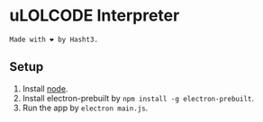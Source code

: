 # uLOLCODE Interpreter 
	Made with ❤ by Hasht3.

## Setup

1. Install [node](https://nodejs.org/).
2. Install electron-prebuilt by `npm install -g electron-prebuilt`.
3. Run the app by `electron main.js`.